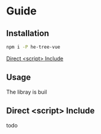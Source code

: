 # Guide
## Installation
```sh
npm i -P he-tree-vue
```
[Direct &lt;script&gt; Include](#direct-script-include)
## Usage
The libray is buil
## Direct &lt;script&gt; Include
todo
